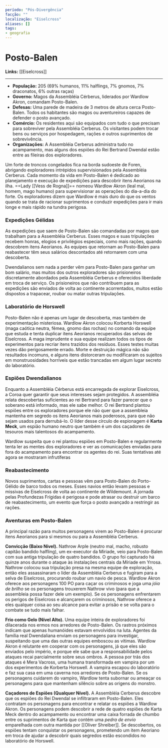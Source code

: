 ```yaml
---
período: "Pós-Divergência"
facção: ""
localização: "Eiselcross"
aliases: []
tags:
- geografia
---
```


# **Posto-Balen**

**Links:** [[Eiselcross]]

---
- **População:** 205 (69% humanos, 11% halflings, 7% gnomos, 7% draconatos, 6% outras raças)
- **Governo:** Magos da Assembléia Cérberus, liderados por Wardlow Akron, comandam Posto-Balen.
- **Defesas:** Uma parede de madeira de 3 metros de altura cerca Posto-Balen. Todos os habitantes são magos ou aventureiros capazes de defender o posto avançado.
- **Comércio:** Os residentes aqui são equipados com tudo o que precisam para sobreviver pela Assembléia Cerberus. Os visitantes podem trocar bens ou serviços por hospedagem, rações e outros suprimentos de sobrevivência.
- **Organizações:** A Assembléia Cerberus administra tudo no acampamento, mas alguns dos espiões do Rei Bertrand Dwendal estão entre as fileiras dos exploradores.

Um forte de troncos congelados fica na borda sudoeste de Foren, abrigando exploradores intrépidos supervisionados pela Assembléia Cerberus. Cada momento da vida em Posto-Balen é dedicado ao planejamento e execução de expedições para descobrir itens Aeorianos na ilha. ==Lady [[Vess de Rogna]]== nomeou Wardlow Akron (leal mal, homem, mago humano) para supervisionar as operações do dia-a-dia do forte. Os exploradores dizem que Wardlow é mais duro do que os ventos quando se trata de racionar suprimentos e conduzir expedições para ir mais longe e mais rápido na tundra perigosa.

### **Expedições Gélidas**
As expedições que saem de Posto-Balen são comandadas por magos que trabalham para a Assembléia Cerberus. Esses magos e suas tripulações recebem honras, elogios e privilégios especiais, como mais rações, quando descobrem itens Aeorianos. As equipes que retornam ao Posto-Balen para reabastecer têm seus salários descontados até retornarem com uma descoberta. 

Dwendalianos sem nada a perder vêm para Posto-Balen para ganhar um bom salário, mas muitos dos outros exploradores são prisioneiros discretamente abordados pela Assembléia Cerberus e oferecidos liberdade em troca de serviço. Os prisioneiros que não contribuem para as expedições são enviados de volta ao continente acorrentados, muitos estão dispostos a trapacear, roubar ou matar outras tripulações.

### **Laboratório de Horswell**
Posto-Balen não é apenas um lugar de descoberta, mas também de experimentação misteriosa. Wardlow Akron colocou Korberta Horswell (maga caótica neutra, fêmea, gnomo das rochas) no comando da equipe que estuda e tenta duplicar itens Aeorianos recuperados das selvas de Eiselcross. A maga imprudente e sua equipe realizam todos os tipos de experimentos para recriar itens trazidos dos resíduos. Esses testes muitas vezes dão perigosamente errado. Morte e destruição mágica não são resultados incomuns, e alguns itens distorceram ou modificaram os sujeitos em monstruosidades horríveis que estão trancadas em algum lugar secreto do laboratório.

### **Espiões Dwendalianos**
Enquanto a Assembléia Cérberus está encarregada de explorar Eiselcross, a Coroa quer garantir que seus interesses sejam protegidos. A assembléia relata descobertas suficientes ao rei Bertrand para fazer parecer que o soberano está informado, mas ele sabe melhor. O rei Bertrand plantou espiões entre os exploradores porque ele não quer que a assembleia mantenha em segredo os itens Aeorianos mais poderosos, para que não sejam usados para derrubá-lo. O líder desse círculo de espionagem é **Karta Meck**, um espião humano neutro que também é um dos caçadores de tesouros mais talentosos do acampamento.

Wardlow suspeita que o rei plantou espiões em Posto-Balen e regularmente tenta ler as mentes dos exploradores e ver as comunicações enviadas para fora do acampamento para encontrar os agentes do rei. Suas tentativas até agora se mostraram infrutíferas

### **Reabastecimento**
Novos suprimentos, cartas e pessoas vêm para Posto-Balen do Porto-Gélido de barco todos os meses. Esses navios então levam pessoas e missivas de Eiselcross de volta ao continente de Wildemount. A jornada pelas Profundezas Frígidas é perigosa e pode atrasar ou destruir um barco de reabastecimento, um evento que força o posto avançado a restringir as rações.

### **Aventuras em Posto-Balen**
A principal razão para muitos personagens virem ao Posto-Balen é procurar itens Aeorianos para si mesmos ou para a Assembléia Cerberus.

**Convicção (Baixo Nível).** Nathrow Arple (neutro mal, macho, robusto capitão bandido halfling), um ex-executor da Míriade, veio para Posto-Balen com sua antiga tripulação de quatro bandidos. O grupo foi capturado há quinze anos durante o ataque às instalações centrais da Míriade em Yrrosa. Nathrow colocou sua tripulação presa na mesma equipe de exploração, então eles assassinaram o líder da Assembléia Cerberus e fugiram para a selva de Eiselcross, procurando roubar um navio de pesca. Wardlow Akron oferece aos personagens 100 PO para caçar os criminosos e joga uma *jóia de brilho* se os personagens trouxerem Nathrow vivo (para que a assembleia possa fazer dele um exemplo). Se os personagens enfrentarem os perigos de Eiselcross e alcançarem os criminosos, Nathrow oferece a eles qualquer coisa ao seu alcance para evitar a prisão e se volta para o combate se tudo mais falhar.

**Frio como Gelo (Nível Alto).** Uma equipe inteira de exploradores foi dilacerada nos ermos nos arredores de Posto-Balen. Os rastros próximos indicam que apenas humanóides estavam envolvidos na luta. Agentes da família real Dwendaliana enviam os personagens para investigar, suspeitando que uma das outras equipes emboscou as vítimas. Wardlow Akron é relutante em cooperar com os personagens, já que eles são enviados pelo império, e porque ele sabe que a responsabilidade pelos ataques recai parcialmente sobre seus ombros. A pessoa por trás dos ataques é Mera Vacross, uma humana transformada em vampira por um dos experimentos de Korberta Horswell. A vampira escapou do laboratório e faz sua casa em uma caverna nos arredores de Posto-Balen. Se os personagens cuidarem do vampiro, Wardlow tenta subornar ou ameaçar os personagens para que mantenham silêncio sobre as origens do monstro.

**Caçadores de Espiões (Qualquer Nível).** A Assembléia Cerberus descobre que os espiões do Rei Dwendal se infiltraram em Posto-Balen. Eles contratam os personagens para encontrar e relatar os espiões a Wardlow Akron. Os personagens podem descobrir a rede de quatro espiões de Karta Meck dentro do acampamento ou encontrar uma caixa forrada de chumbo entre os suprimentos de Karta que contém uma *pedra de envio* emparelhada com outra mantida por [[Oliver Shreiber]]. Se descobertos, os espiões tentam conquistar os personagens, prometendo um item Aeoriano em troca de ajudar a descobrir quais segredos estão escondidos no laboratório de Horswell.